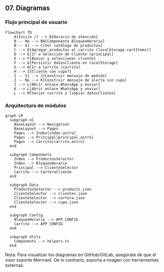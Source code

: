 ## 07. Diagramas

### Flujo principal de usuario

```mermaid
flowchart TD
    A[Inicio /] --> B{Horario de atención}
    B -- No --> BH[Componente BloqueoHorario]
    B -- Sí --> C[Ver catálogo de productos]
    C --> D[Agregar productos al carrito (localStorage.cartItems)]
    D --> E[Ir a Selección de Cliente /principal]
    E --> F[Buscar y seleccionar cliente]
    F --> G[Persistir datosCliente en localStorage]
    G --> H[Ir a Carrito /carrito]
    H --> I{Cliente con cupo?}
    I -- Sí --> J[Construir mensaje de pedido]
    I -- No --> K[Construir mensaje de alerta sin cupo]
    J --> L[Abrir enlace WhatsApp y enviar]
    K --> L[Abrir enlace WhatsApp y enviar]
    L --> M[Vaciar carrito y limpiar datosCliente]
```

### Arquitectura de módulos

```mermaid
graph LR
  subgraph UI
    BaseLayout --> Navigation
    BaseLayout --> Pages
    Pages --> Index[index.astro]
    Pages --> Principal[principal.astro]
    Pages --> Carrito[carrito.astro]
  end

  subgraph Components
    Index --> ProductosSelector
    Index --> BloqueoHorario
    Principal --> ClienteSelector
    Carrito --> CarteraCliente
  end

  subgraph Data
    ProductosSelector --> products.json
    ClienteSelector --> clientes.json
    ClienteSelector --> cartera.json
    ClienteSelector --> cupo.json
  end

  subgraph Config
    BloqueoHorario --> APP_CONFIG
    Carrito --> APP_CONFIG
  end

  subgraph Utils
    Components --> helpers.ts
  end
```

Nota: Para visualizar los diagramas en GitHub/GitLab, asegúrate de que el visor soporte Mermaid. De lo contrario, exporta a imagen con herramientas externas.

